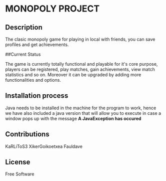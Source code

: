 # MONOPOLY PROJECT


## Description


The clasic monopoly game for playing in local with friends, you can save profiles and get achievements.


##Current Status


The game is currently totally functional and playable for it's core purpose, players can be registered, play matches, gain achievements, view match statistics and so on. Moreover it can be upgraded by adding more functionalities and options.


## Installation process


Java needs to be installed in the machine for the program to work, hence we have also included a java version that will allow you to execute in case a window pops up with the message __A JavaException has occured__




## Contributions


KaRLiToS3
XikerGoikoetxea
Fauldave


## License


Free Software


